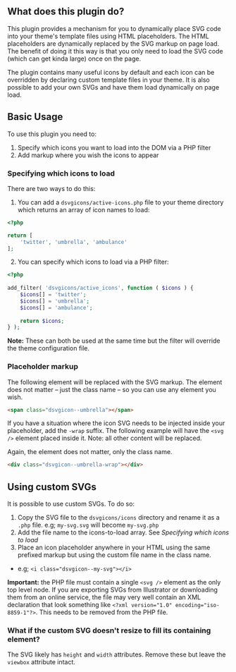 ## What does this plugin do?

This plugin provides a mechanism for you to dynamically place SVG code into your theme's template files using HTML 
placeholders. The HTML placeholders are dynamically replaced by the SVG markup on page load. The benefit of doing it 
this way is that you only need to load the SVG code (which can get kinda large) once on the page.

The plugin contains many useful icons by default and each icon can be overridden by declaring custom template files in 
your theme. It is also possible to add your own SVGs and have them load dynamically on page load.  

## Basic Usage

To use this plugin you need to:

1. Specify which icons you want to load into the DOM via a PHP filter
1. Add markup where you wish the icons to appear

### Specifying which icons to load

There are two ways to do this:

1. You can add a `dsvgicons/active-icons.php` file to your theme directory which returns an array of icon names to load:

```php
<?php

return [
	'twitter', 'umbrella', 'ambulance'
];
```

2. You can specify which icons to load via a PHP filter:

```php
<?php
 
add_filter( 'dsvgicons/active_icons', function ( $icons ) {
	$icons[] = 'twitter';
	$icons[] = 'umbrella';
	$icons[] = 'ambulance';
	
    return $icons;
} );
```

**Note:** These can both be used at the same time but the filter will override the theme configuration file.

### Placeholder markup

The following element will be replaced with the SVG markup. The element does not matter – just the class name – so you 
can use any element you wish.

```html
<span class="dsvgicon--umbrella"></span>
```

If you have a situation where the icon SVG needs to be injected inside your placeholder, add the `-wrap` suffix. The 
following example will have the `<svg />` element placed inside it. Note: all other content will be replaced.

Again, the element does not matter, only the class name.  

```html
<div class="dsvgicon--umbrella-wrap"></div>
```

## Using custom SVGs

It is possible to use custom SVGs. To do so:

1. Copy the SVG file to the `dsvgicons/icons` directory and rename it as a `.php` file. e.g; `my-svg.svg` will become 
`my-svg.php`
1. Add the file name to the icons-to-load array. See _Specifying which icons to load_
1. Place an icon placeholder anywhere in your HTML using the same prefixed markup but using the custom file name in the 
class name.
  - e.g; `<i class="dsvgicon--my-svg"></i>`

**Important:** the PHP file must contain a single `<svg />` element as the only top level node. If you are exporting 
SVGs from Illustrator or downloading them from an online service, the file may very well contain an XML declaration that 
look something like `<?xml version="1.0" encoding="iso-8859-1"?>`. This needs to be removed from the PHP file.

### What if the custom SVG doesn't resize to fill its containing element? 

The SVG likely has `height` and `width` attributes. Remove these but leave the `viewbox` attribute intact. 